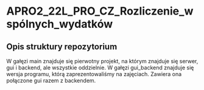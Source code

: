 # APRO2_22L_PRO_CZ_Rozliczenie_wspólnych_wydatków



## Opis struktury repozytorium
W gałęzi main znajduje się pierwotny projekt, na którym znajduje się serwer, gui i backend, ale wszystkie oddzielnie.
W gałęzi gui_backend znajduje się wersja programu, którą zaprezentowaliśmy na zajęciach. 
Zawiera ona połączone gui razem z backendem.
